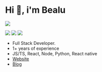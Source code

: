 
<h1 align="left">Hi 👋, i'm Bealu</h1>

![](https://komarev.com/ghpvc/?username=bealugirma23)
<p align="left">

<a href="https://linkedin.com/in/https://www.linkedin.com/in/bealu-girma-09b574218/" rel="nofollow"><img src="https://camo.githubusercontent.com/d90c501c7f68295cfcab6a68b761ba5b1101292b8ac9895eaeca253df2e53eb3/68747470733a2f2f696d672e736869656c64732e696f2f62616467652f6c696e6b6564696e2d2532333030373742352e7376673f267374796c653d666f722d7468652d6261646765266c6f676f3d6c696e6b6564696e266c6f676f436f6c6f723d7768697465" data-canonical-src="https://img.shields.io/badge/linkedin-%230077B5.svg?&amp;style=for-the-badge&amp;logo=linkedin&amp;logoColor=white" style="max-width: 100%;"></a>
<a href="https://twitter.com/bealugirma23" rel="nofollow"><img src="https://camo.githubusercontent.com/ad1736e87eb6fe8162eb7c54627d7180caca695ef4a6adc562b01d4fc2fc605e/68747470733a2f2f696d672e736869656c64732e696f2f62616467652f747769747465722d3030303030302e7376673f267374796c653d666f722d7468652d6261646765266c6f676f3d78266c6f676f436f6c6f723d7768697465" data-canonical-src="https://img.shields.io/badge/twitter-000000.svg?&amp;style=for-the-badge&amp;logo=x&amp;logoColor=white" style="max-width: 100%;"></a>
<a href="https://bealugirma.vercel.app/" rel="nofollow"><img src="https://camo.githubusercontent.com/4fa5687fca2b82cfe596fb76b7a98012fa3a6adde55642f1d876838e8303f6b1/68747470733a2f2f696d672e736869656c64732e696f2f62616467652f776562736974652d3243303033422e7376673f267374796c653d666f722d7468652d6261646765266c6f676f3d5169736b6974266c6f676f436f6c6f723d7768697465" data-canonical-src="https://img.shields.io/badge/website-2C003B.svg?&amp;style=for-the-badge&amp;logo=Qiskit&amp;logoColor=white" style="max-width: 100%;"></a>
</p>

- Full Stack Developer.
- 1+ years of experience
- JS/TS, React, Node, Python, React native
- <a href="https://bealugirma.vercel.app/">Website</a>
- <a href="https://blog-bealu.vercel.app/">Blog</a>



